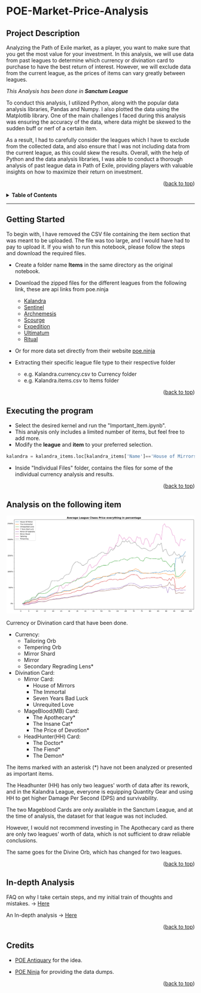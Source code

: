 # POE-Market-Price-Analysis


## Project Description
Analyzing the Path of Exile market, as a player, you want to make sure that you get the most value for your investment. In this analysis, we will use data from past leagues to determine which currency or divination card to purchase to have the best return of interest. However, we will exclude data from the current league, as the prices of items can vary greatly between leagues.
 
*This Analysis has been done in **Sanctum League***

To conduct this analysis, I utilized Python, along with the popular data analysis libraries, Pandas and Numpy. I also plotted the data using the Matplotlib library. One of the main challenges I faced during this analysis was ensuring the accuracy of the data, where data might be skewed to the sudden buff or nerf of a certain item.

As a result, I had to carefully consider the leagues which I have to exclude from the collected data, and also ensure that I was not including data from the current league, as this could skew the results. Overall, with the help of Python and the data analysis libraries, I was able to conduct a thorough analysis of past league data in Path of Exile, providing players with valuable insights on how to maximize their return on investment.
<p align="right">(<a href="#poe-market-price-analysis">back to top</a>)</p>

<details>
  <summary><strong>Table of Contents</strong></summary>
  <ol>
    <li>
      <a href="#project-description">Project Description</a>
      <!-- <ul>
        <li><a href="#built-with">Built With</a></li>
      </ul> -->
    </li>
    <li>
      <a href="#getting-started">Getting Started</a>
     <!-- <ul>
        <li><a href="#prerequisites">Prerequisites</a></li>
        <li><a href="#installation">Installation</a></li>
      </ul> -->
    </li>
    <li><a href="#executing-the-program">Executing the program</a></li>
    <li><a href="#analysis-on-the-following-item">Analysis on the following item</a></li>
    <li><a href="#in-depth-analysis">In-depth Analysis</a></li>
    <li><a href="#credits">Credits</a></li>
    <!-- <li><a href="#contact">Contact</a></li>
    <li><a href="#acknowledgments">Acknowledgments</a></li> -->
  </ol>
</details>

---
## Getting Started
To begin with, I have removed the CSV file containing the item section that was meant to be uploaded. The file was too large, and I would have had to pay to upload it. If you wish to run this notebook, please follow the steps and download the required files.

- Create a folder name **Items** in the same directory as the original notebook.

- Download the zipped files for the different leagues from the following link, these are api links from poe.ninja
    - [Kalandra](https://poe.ninja/api/data/getdump?name=Kalandra)
    - [Sentinel](https://poe.ninja/api/data/getdump?name=Sentinel)
    - [Archnemesis](https://poe.ninja/api/data/getdump?name=Archnemesis)
    - [Scourge](https://poe.ninja/api/data/getdump?name=Scourge)
    - [Expedition](https://poe.ninja/api/data/getdump?name=Expedition)
    - [Ultimatum](https://poe.ninja/api/data/getdump?name=Ultimatum)
    - [Ritual](https://poe.ninja/api/data/getdump?name=Ritual)

- Or for more data set directly from their website [poe.ninja](https://poe.ninja/data)
- Extracting their specific league file type to their respective folder
    - e.g. Kalandra.currency.csv to Currency folder
    - e.g. Kalandra.items.csv to Items folder

<p align="right">(<a href="#poe-market-price-analysis">back to top</a>)</p>

## Executing the program
- Select the desired kernel and run the "Important_Item.ipynb".
- This analysis only includes a limited number of items, but feel free to add more.
- Modify the **league** and **item** to your preferred selection.

```python
kalandra = kalandra_items.loc[kalandra_items['Name']=='House of Mirrors']
```
- Inside "Individual Files" folder, contains the files for some of the individual currency analysis and results.

<p align="right">(<a href="#poe-market-price-analysis">back to top</a>)</p>


## Analysis on the following item

![Product Name Screen Shot](8_Items_Analysis_POE.png)

Currency or Divination card that have been done.
- Currency:
    - Tailoring Orb
    - Tempering Orb 
    - Mirror Shard 
    - Mirror 
    - Secondary Regrading Lens* 
- Divination Card:
    - Mirror Card:
        - House of Mirrors
        - The Immortal 
        - Seven Years Bad Luck
        - Unrequited Love 
    - MageBlood(MB) Card:
        - The Apothecary*
        - The Insane Cat*
        - The Price of Devotion*
    - HeadHunter(HH) Card:
        - The Doctor* 
        - The Fiend*
        - The Demon*


The items marked with an asterisk (*) have not been analyzed or presented as important items.

The Headhunter (HH) has only two leagues' worth of data after its rework, and in the Kalandra League, everyone is equipping Quantity Gear and using HH to get higher Damage Per Second (DPS) and survivability.

The two Mageblood Cards are only available in the Sanctum League, and at the time of analysis, the dataset for that league was not included.

However, I would not recommend investing in The Apothecary card as there are only two leagues' worth of data, which is not sufficient to draw reliable conclusions.

The same goes for the Divine Orb, which has changed for two leagues.
<p align="right">(<a href="#poe-market-price-analysis">back to top</a>)</p>

## In-depth Analysis

FAQ on why I take certain steps, and my initial train of thoughts and mistakes. ->
[Here](Kal-Sen-Arch-Scourge-Exp-Ult-Ritual.txt)

An In-depth analysis ->
[Here](In-depth.md)
<p align="right">(<a href="#poe-market-price-analysis">back to top</a>)</p>

## Credits

* [POE Antiquary](https://poe-antiquary.xyz/) for the idea.

* [POE Ninja](https://poe.ninja/) for providing the data dumps.

<p align="right">(<a href="#poe-market-price-analysis">back to top</a>)</p>
